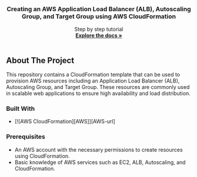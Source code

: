 
<a name="readme-top"></a>

<!-- PROJECT LOGO -->
<br />
<div align="center">
  <a href="https://github.com/Daddy91/Configuring-MariaDB-replication-Master-Master-on-AWS-EC2">
  </a>

  <h3 align="center">Creating an AWS Application Load Balancer (ALB), Autoscaling Group, and Target Group using AWS CloudFormation</h3>

  <p align="center">
    Step by step tutorial
    <br />
    <a href="https://github.com/Daddy91/Configuring-MariaDB-replication-Master-Master-on-AWS-EC2"><strong>Explore the docs »</strong></a>
    <br />
    <br />
  </p>
</div>

<!-- ABOUT THE PROJECT -->
## About The Project

This repository contains a CloudFormation template that can be used to provision AWS resources including an Application Load Balancer (ALB), Autoscaling Group, and Target Group. These resources are commonly used in scalable web applications to ensure high availability and load distribution.


### Built With

* [![AWS CloudFormation][AWS]][AWS-url]

### Prerequisites

- An AWS account with the necessary permissions to create resources using CloudFormation.
- Basic knowledge of AWS services such as EC2, ALB, Autoscaling, and CloudFormation.
